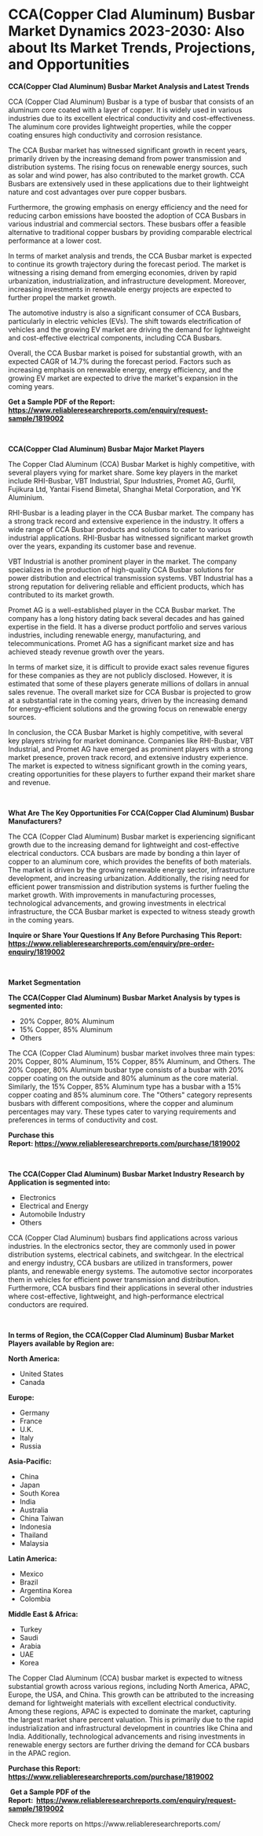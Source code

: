 <p><h1>CCA(Copper Clad Aluminum) Busbar Market Dynamics 2023-2030: Also about Its Market Trends, Projections, and Opportunities</h1></p><p><strong>CCA(Copper Clad Aluminum) Busbar Market Analysis and Latest Trends</strong></p>
<p><p>CCA (Copper Clad Aluminum) Busbar is a type of busbar that consists of an aluminum core coated with a layer of copper. It is widely used in various industries due to its excellent electrical conductivity and cost-effectiveness. The aluminum core provides lightweight properties, while the copper coating ensures high conductivity and corrosion resistance.</p><p>The CCA Busbar market has witnessed significant growth in recent years, primarily driven by the increasing demand from power transmission and distribution systems. The rising focus on renewable energy sources, such as solar and wind power, has also contributed to the market growth. CCA Busbars are extensively used in these applications due to their lightweight nature and cost advantages over pure copper busbars.</p><p>Furthermore, the growing emphasis on energy efficiency and the need for reducing carbon emissions have boosted the adoption of CCA Busbars in various industrial and commercial sectors. These busbars offer a feasible alternative to traditional copper busbars by providing comparable electrical performance at a lower cost.</p><p>In terms of market analysis and trends, the CCA Busbar market is expected to continue its growth trajectory during the forecast period. The market is witnessing a rising demand from emerging economies, driven by rapid urbanization, industrialization, and infrastructure development. Moreover, increasing investments in renewable energy projects are expected to further propel the market growth.</p><p>The automotive industry is also a significant consumer of CCA Busbars, particularly in electric vehicles (EVs). The shift towards electrification of vehicles and the growing EV market are driving the demand for lightweight and cost-effective electrical components, including CCA Busbars.</p><p>Overall, the CCA Busbar market is poised for substantial growth, with an expected CAGR of 14.7% during the forecast period. Factors such as increasing emphasis on renewable energy, energy efficiency, and the growing EV market are expected to drive the market's expansion in the coming years.</p></p>
<p><strong>Get a Sample PDF of the Report:&nbsp; <a href="https://www.reliableresearchreports.com/enquiry/request-sample/1819002">https://www.reliableresearchreports.com/enquiry/request-sample/1819002</a></strong></p>
<p>&nbsp;</p>
<p><strong>CCA(Copper Clad Aluminum) Busbar Major Market Players</strong></p>
<p><p>The Copper Clad Aluminum (CCA) Busbar Market is highly competitive, with several players vying for market share. Some key players in the market include RHI-Busbar, VBT Industrial, Spur Industries, Promet AG, Gurfil, Fujikura Ltd, Yantai Fisend Bimetal, Shanghai Metal Corporation, and YK Aluminium.</p><p>RHI-Busbar is a leading player in the CCA Busbar market. The company has a strong track record and extensive experience in the industry. It offers a wide range of CCA Busbar products and solutions to cater to various industrial applications. RHI-Busbar has witnessed significant market growth over the years, expanding its customer base and revenue.</p><p>VBT Industrial is another prominent player in the market. The company specializes in the production of high-quality CCA Busbar solutions for power distribution and electrical transmission systems. VBT Industrial has a strong reputation for delivering reliable and efficient products, which has contributed to its market growth.</p><p>Promet AG is a well-established player in the CCA Busbar market. The company has a long history dating back several decades and has gained expertise in the field. It has a diverse product portfolio and serves various industries, including renewable energy, manufacturing, and telecommunications. Promet AG has a significant market size and has achieved steady revenue growth over the years.</p><p>In terms of market size, it is difficult to provide exact sales revenue figures for these companies as they are not publicly disclosed. However, it is estimated that some of these players generate millions of dollars in annual sales revenue. The overall market size for CCA Busbar is projected to grow at a substantial rate in the coming years, driven by the increasing demand for energy-efficient solutions and the growing focus on renewable energy sources.</p><p>In conclusion, the CCA Busbar Market is highly competitive, with several key players striving for market dominance. Companies like RHI-Busbar, VBT Industrial, and Promet AG have emerged as prominent players with a strong market presence, proven track record, and extensive industry experience. The market is expected to witness significant growth in the coming years, creating opportunities for these players to further expand their market share and revenue.</p></p>
<p>&nbsp;</p>
<p><strong>What Are The Key Opportunities For CCA(Copper Clad Aluminum) Busbar Manufacturers?</strong></p>
<p><p>The CCA (Copper Clad Aluminum) Busbar market is experiencing significant growth due to the increasing demand for lightweight and cost-effective electrical conductors. CCA busbars are made by bonding a thin layer of copper to an aluminum core, which provides the benefits of both materials. The market is driven by the growing renewable energy sector, infrastructure development, and increasing urbanization. Additionally, the rising need for efficient power transmission and distribution systems is further fueling the market growth. With improvements in manufacturing processes, technological advancements, and growing investments in electrical infrastructure, the CCA Busbar market is expected to witness steady growth in the coming years.</p></p>
<p><strong>Inquire or Share Your Questions If Any Before Purchasing This Report: <a href="https://www.reliableresearchreports.com/enquiry/pre-order-enquiry/1819002">https://www.reliableresearchreports.com/enquiry/pre-order-enquiry/1819002</a></strong></p>
<p>&nbsp;</p>
<p><strong>Market Segmentation</strong></p>
<p><strong>The CCA(Copper Clad Aluminum) Busbar Market Analysis by types is segmented into:</strong></p>
<p><ul><li>20% Copper, 80% Aluminum</li><li>15% Copper, 85% Aluminum</li><li>Others</li></ul></p>
<p><p>The CCA (Copper Clad Aluminum) busbar market involves three main types: 20% Copper, 80% Aluminum, 15% Copper, 85% Aluminum, and Others. The 20% Copper, 80% Aluminum busbar type consists of a busbar with 20% copper coating on the outside and 80% aluminum as the core material. Similarly, the 15% Copper, 85% Aluminum type has a busbar with a 15% copper coating and 85% aluminum core. The "Others" category represents busbars with different compositions, where the copper and aluminum percentages may vary. These types cater to varying requirements and preferences in terms of conductivity and cost.</p></p>
<p><strong>Purchase this Report:&nbsp;<a href="https://www.reliableresearchreports.com/purchase/1819002">https://www.reliableresearchreports.com/purchase/1819002</a></strong></p>
<p>&nbsp;</p>
<p><strong>The CCA(Copper Clad Aluminum) Busbar Market Industry Research by Application is segmented into:</strong></p>
<p><ul><li>Electronics</li><li>Electrical and Energy</li><li>Automobile Industry</li><li>Others</li></ul></p>
<p><p>CCA (Copper Clad Aluminum) busbars find applications across various industries. In the electronics sector, they are commonly used in power distribution systems, electrical cabinets, and switchgear. In the electrical and energy industry, CCA busbars are utilized in transformers, power plants, and renewable energy systems. The automotive sector incorporates them in vehicles for efficient power transmission and distribution. Furthermore, CCA busbars find their applications in several other industries where cost-effective, lightweight, and high-performance electrical conductors are required.</p></p>
<p>&nbsp;</p>
<p><strong>In terms of Region, the CCA(Copper Clad Aluminum) Busbar Market Players available by Region are:</strong></p>
<p>
    <p> <strong> North America: </strong>
        <ul>
            <li>United States</li>
            <li>Canada</li>
        </ul>
        </p> 
    <p> <strong> Europe: </strong>
        <ul>
            <li>Germany</li>
            <li>France</li>
            <li>U.K.</li>
            <li>Italy</li>
            <li>Russia</li>
        </ul>
        </p> 
    <p> <strong> Asia-Pacific: </strong>
        <ul>
            <li>China</li>
            <li>Japan</li>
            <li>South Korea</li>
            <li>India</li>
            <li>Australia</li>
            <li>China Taiwan</li>
            <li>Indonesia</li>
            <li>Thailand</li>
            <li>Malaysia</li>
        </ul>
        </p> 
    <p> <strong> Latin America: </strong>
        <ul>
            <li>Mexico</li>
            <li>Brazil</li>
            <li>Argentina Korea</li>
            <li>Colombia</li>
        </ul>
        </p> 
    <p> <strong> Middle East & Africa: </strong>
        <ul>
            <li>Turkey</li>
            <li>Saudi</li>
            <li>Arabia</li>
            <li>UAE</li>
            <li>Korea</li>
        </ul>
    </p>
    </p>
<p><p>The Copper Clad Aluminum (CCA) busbar market is expected to witness substantial growth across various regions, including North America, APAC, Europe, the USA, and China. This growth can be attributed to the increasing demand for lightweight materials with excellent electrical conductivity. Among these regions, APAC is expected to dominate the market, capturing the largest market share percent valuation. This is primarily due to the rapid industrialization and infrastructural development in countries like China and India. Additionally, technological advancements and rising investments in renewable energy sectors are further driving the demand for CCA busbars in the APAC region.</p></p>
<p><strong>Purchase this Report: <a href="https://www.reliableresearchreports.com/purchase/1819002">https://www.reliableresearchreports.com/purchase/1819002</a></strong></p>
<p>&nbsp;<strong>Get a Sample PDF of the Report:&nbsp;&nbsp;<a href="https://www.reliableresearchreports.com/enquiry/request-sample/1819002">https://www.reliableresearchreports.com/enquiry/request-sample/1819002</a></strong></p>
<p><strong></strong></p>
<p>Check more reports on https://www.reliableresearchreports.com/</p>